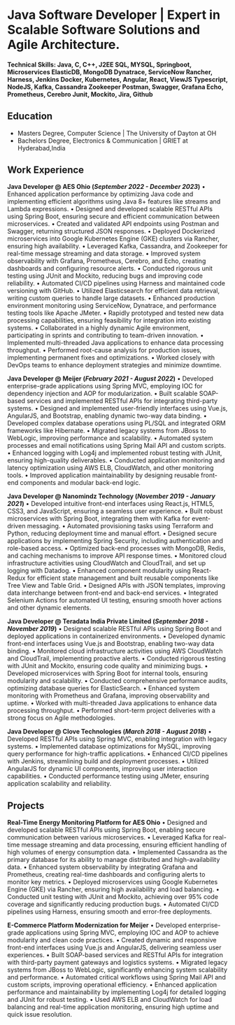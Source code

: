 # Java Software Developer | Expert in Scalable Software Solutions and Agile Architecture.

#### Technical Skills: Java, C, C++, J2EE SQL, MYSQL, Springboot, Microservices ElasticDB, MongoDB Dynatrace, ServiceNow Rancher, Harness, Jenkins Docker, Kubernetes, Angular, React, ViewJS Typescript, NodeJS, Kafka, Cassandra Zookeeper Postman, Swagger, Grafana Echo, Prometheus, Cerebro Junit, Mockito, Jira, Github

## Education							       		
- Masters Degree, Computer Science	| The University of Dayton at OH  			        		
- Bachelors Degree, Electronics & Communication | GRIET at Hyderabad,India 

## Work Experience
**Java Developer @ AES Ohio (_September 2022 - December 2023_)**
•	Enhanced application performance by optimizing Java code and implementing efficient algorithms using Java 8+ features like streams and Lambda expressions.
•	Designed and developed scalable RESTful APIs using Spring Boot, ensuring secure and efficient communication between microservices.
•	Created and validated API endpoints using Postman and Swagger, returning structured JSON responses.
•	Deployed Dockerized microservices into Google Kubernetes Engine (GKE) clusters via Rancher, ensuring high availability.
•	Leveraged Kafka, Cassandra, and Zookeeper for real-time message streaming and data storage.
•	Improved system observability with Grafana, Prometheus, Cerebro, and Echo, creating dashboards and configuring resource alerts.
•	Conducted rigorous unit testing using JUnit and Mockito, reducing bugs and improving code reliability.
•	Automated CI/CD pipelines using Harness and maintained code versioning with GitHub.
•	Utilized Elasticsearch for efficient data retrieval, writing custom queries to handle large datasets.
•	Enhanced production environment monitoring using ServiceNow, Dynatrace, and performance testing tools like Apache JMeter.
•	Rapidly prototyped and tested new data processing capabilities, ensuring feasibility for integration into existing systems.
•	Collaborated in a highly dynamic Agile environment, participating in sprints and contributing to team-driven innovation.
•	Implemented multi-threaded Java applications to enhance data processing throughput.
•	Performed root-cause analysis for production issues, implementing permanent fixes and optimizations.
•	Worked closely with DevOps teams to enhance deployment strategies and minimize downtime. 

**Java Developer @ Meijer (_February 2021 - August 2022_)**
•  Developed enterprise-grade applications using Spring MVC, employing IOC for dependency injection and AOP for modularization.
•  Built scalable SOAP-based services and implemented RESTful APIs for integrating third-party systems.
•  Designed and implemented user-friendly interfaces using Vue.js, AngularJS, and Bootstrap, enabling dynamic two-way data binding.
•  Developed complex database operations using PL/SQL and integrated ORM frameworks like Hibernate.
•  Migrated legacy systems from JBoss to WebLogic, improving performance and scalability.
•  Automated system processes and email notifications using Spring Mail API and custom scripts.
•  Enhanced logging with Log4j and implemented robust testing with JUnit, ensuring high-quality deliverables.
•  Conducted application monitoring and latency optimization using AWS ELB, CloudWatch, and other monitoring tools.
•  Improved application maintainability by designing reusable front-end components and modular back-end logic.

**Java Developer @ Nanomindz  Technology (_November 2019 - January 2021_)**
•	Developed intuitive front-end interfaces using React.js, HTML5, CSS3, and JavaScript, ensuring a seamless user experience.
•	Built robust microservices with Spring Boot, integrating them with Kafka for event-driven messaging.
•	Automated provisioning tasks using Terraform and Python, reducing deployment time and manual effort.
•	Designed secure applications by implementing Spring Security, including authentication and role-based access.
•	Optimized back-end processes with MongoDB, Redis, and caching mechanisms to improve API response times.
•	Monitored cloud infrastructure activities using CloudWatch and CloudTrail, and set up logging with Datadog.
•	Enhanced component modularity using React-Redux for efficient state management and built reusable components like Tree View and Table Grid.
•	Designed APIs with JSON templates, improving data interchange between front-end and back-end services.
•	Integrated Selenium Actions for automated UI testing, ensuring smooth hover actions and other dynamic elements.

**Java Developer @ Teradata India Private Limited (_September 2018 - November 2019_)**
•	Designed scalable RESTful APIs using Spring Boot and deployed applications in containerized environments.
•	Developed dynamic front-end interfaces using Vue.js and Bootstrap, enabling two-way data binding.
•	Monitored cloud infrastructure activities using AWS CloudWatch and CloudTrail, implementing proactive alerts.
•	Conducted rigorous testing with JUnit and Mockito, ensuring code quality and minimizing bugs.
•	Developed microservices with Spring Boot for internal tools, ensuring modularity and scalability.
•	Conducted comprehensive performance audits, optimizing database queries for ElasticSearch.
•	Enhanced system monitoring with Prometheus and Grafana, improving observability and uptime.
•	Worked with multi-threaded Java applications to enhance data processing throughput.
•	Performed short-term project deliveries with a strong focus on Agile methodologies.

**Java Developer @ Clove Technologies (_March 2018 - August 2018_)**
•	Developed RESTful APIs using Spring MVC, enabling integration with legacy systems.
•	Implemented database optimizations for MySQL, improving query performance for high-traffic applications.
•	Enhanced CI/CD pipelines with Jenkins, streamlining build and deployment processes.
•	Utilized AngularJS for dynamic UI components, improving user interaction capabilities.
•	Conducted performance testing using JMeter, ensuring application scalability and reliability.

## Projects
**Real-Time Energy Monitoring Platform for AES Ohio**
•	Designed and developed scalable RESTful APIs using Spring Boot, enabling secure communication between various microservices.
•	Leveraged Kafka for real-time message streaming and data processing, ensuring efficient handling of high volumes of energy consumption data.
•	Implemented Cassandra as the primary database for its ability to manage distributed and high-availability data.
•	Enhanced system observability by integrating Grafana and Prometheus, creating real-time dashboards and configuring alerts to monitor key metrics.
•	Deployed microservices using Google Kubernetes Engine (GKE) via Rancher, ensuring high availability and load balancing.
•	Conducted unit testing with JUnit and Mockito, achieving over 95% code coverage and significantly reducing production bugs.
•	Automated CI/CD pipelines using Harness, ensuring smooth and error-free deployments.

**E-Commerce Platform Modernization for Meijer**
•	Developed enterprise-grade applications using Spring MVC, employing IOC and AOP to achieve modularity and clean code practices.
•	Created dynamic and responsive front-end interfaces using Vue.js and AngularJS, delivering seamless user experiences.
•	Built SOAP-based services and RESTful APIs for integration with third-party payment gateways and logistics systems.
•	Migrated legacy systems from JBoss to WebLogic, significantly enhancing system scalability and performance.
•	Automated critical workflows using Spring Mail API and custom scripts, improving operational efficiency.
•	Enhanced application performance and maintainability by implementing Log4j for detailed logging and JUnit for robust testing.
•	Used AWS ELB and CloudWatch for load balancing and real-time application monitoring, ensuring high uptime and quick issue resolution.


